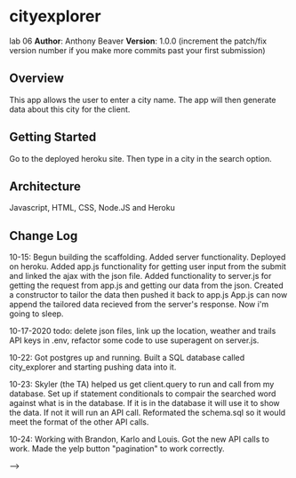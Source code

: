 # cityexplorer
lab 06
**Author**: Anthony Beaver
**Version**: 1.0.0 (increment the patch/fix version number if you make more commits past your first submission)

## Overview
This app allows the user to enter a city name. The app will then generate data about this city for the client.

## Getting Started
Go to the deployed heroku site. Then type in a city in the search option.
<!-- What are the steps that a user must take in order to build this app on their own machine and get it running? -->

## Architecture
Javascript, HTML, CSS, Node.JS and Heroku
<!-- Provide a detailed description of the application design. What technologies (languages, libraries, etc) you're using, and any other relevant design information. -->

## Change Log
10-15: 
Begun building the scaffolding.
Added server functionality.
Deployed on heroku.
Added app.js functionality for getting user input from the submit and linked the ajax with the json file.
Added functionality to server.js for getting the request from app.js and getting our data from the json. Created a constructor to tailor the data then pushed it back to app.js
App.js can now append the tailored data recieved from the server's response.
Now i'm going to sleep.

10-17-2020 todo: delete json files, link up the location, weather and trails API keys in .env, refactor some code to use superagent on server.js.

10-22: Got postgres up and running. Built a SQL database called city_explorer and starting pushing data into it.

10-23: Skyler (the TA) helped us get client.query to run and call from my database. Set up if statement conditionals to compair the searched word against what is in the database. If it is in the database it will use it to show the data. If not it will run an API call. Reformated the schema.sql so it would meet the format of the other API calls.

10-24: Working with Brandon, Karlo and Louis. Got the new API calls to work. Made the yelp button "pagination" to work correctly.

<!-- Use this area to document the iterative changes made to your application as each feature is successfully implemented. Use time stamps. Here's an examples:

01-01-2001 4:59pm - Application now has a fully-functional express server, with a GET route for the location resource.

## Credits and Collaborations
Worked with Michael Mandell on 10-15-2020
Worked with Louis Caruso 10-17-2020
Worked with Louis Caruso 10-22-2020
<!-- Give credit (and a link) to other people or resources that helped you build this application. -->
-->
